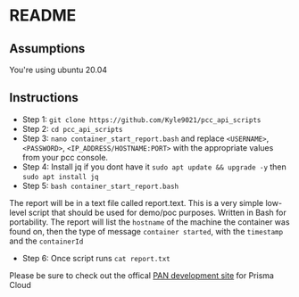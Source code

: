 # README

## Assumptions

You're using ubuntu 20.04

## Instructions
* Step 1: `git clone https://github.com/Kyle9021/pcc_api_scripts`
* Step 2: `cd pcc_api_scripts`
* Step 3: `nano container_start_report.bash` and replace `<USERNAME>`, `<PASSWORD>`, `<IP_ADDRESS/HOSTNAME:PORT>` with the appropriate values from your pcc console. 
* Step 4: Install jq if you dont have it `sudo apt update && upgrade -y` then `sudo apt install jq`
* Step 5: `bash container_start_report.bash`

The report will be in a text file called report.text. This is a very simple low-level script that should be used for demo/poc purposes. Written in Bash for portability. The report will list the `hostname` of the machine the container was found on, then the type of message `container started`, with the `timestamp` and the `containerId`

* Step 6: Once script runs `cat report.txt`

Please be sure to check out the offical [PAN development site](https://prisma.pan.dev/) for Prisma Cloud 
